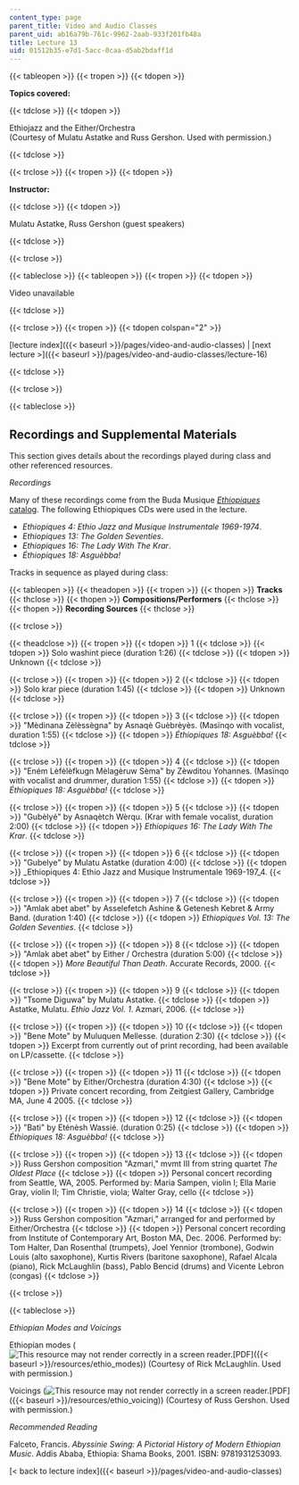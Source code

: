 ```yaml
---
content_type: page
parent_title: Video and Audio Classes
parent_uid: ab16a79b-761c-9962-2aab-933f201fb48a
title: Lecture 13
uid: 01512b35-e7d1-5acc-0caa-d5ab2bdaff1d
---
```


{{< tableopen >}}
{{< tropen >}}
{{< tdopen >}}


**Topics covered:**


{{< tdclose >}}
{{< tdopen >}}


Ethiojazz and the Either/Orchestra  
(Courtesy of Mulatu Astatke and Russ Gershon. Used with permission.)


{{< tdclose >}}

{{< trclose >}}
{{< tropen >}}
{{< tdopen >}}


**Instructor:**


{{< tdclose >}}
{{< tdopen >}}


Mulatu Astatke, Russ Gershon (guest speakers)


{{< tdclose >}}

{{< trclose >}}

{{< tableclose >}}
{{< tableopen >}}
{{< tropen >}}
{{< tdopen >}}


Video unavailable


{{< tdclose >}}

{{< trclose >}}
{{< tropen >}}
{{< tdopen colspan="2" >}}


[lecture index]({{< baseurl >}}/pages/video-and-audio-classes) | [next lecture >]({{< baseurl >}}/pages/video-and-audio-classes/lecture-16)


{{< tdclose >}}

{{< trclose >}}

{{< tableclose >}}

Recordings and Supplemental Materials
-------------------------------------

This section gives details about the recordings played during class and other referenced resources.

_Recordings_

Many of these recordings come from the Buda Musique [_Ethiopiques_ catalog](https://www.budamusique.com/en/catalogue/index/collection/8/ethiopiques). The following Ethiopiques CDs were used in the lecture.

*   _Ethiopiques 4: Ethio Jazz and Musique Instrumentale 1969-1974_.
*   _Ethiopiques 13: The Golden Seventies_.
*   _Ethiopiques 16: The Lady With The Krar_.
*   _Éthiopiques 18: Asguèbba!_

Tracks in sequence as played during class:

{{< tableopen >}}
{{< theadopen >}}
{{< tropen >}}
{{< thopen >}}
**Tracks**
{{< thclose >}}
{{< thopen >}}
**Compositions/Performers**
{{< thclose >}}
{{< thopen >}}
**Recording Sources**
{{< thclose >}}

{{< trclose >}}

{{< theadclose >}}
{{< tropen >}}
{{< tdopen >}}
1
{{< tdclose >}}
{{< tdopen >}}
Solo washint piece (duration 1:26)
{{< tdclose >}}
{{< tdopen >}}
Unknown
{{< tdclose >}}

{{< trclose >}}
{{< tropen >}}
{{< tdopen >}}
2
{{< tdclose >}}
{{< tdopen >}}
Solo krar piece (duration 1:45)
{{< tdclose >}}
{{< tdopen >}}
Unknown
{{< tdclose >}}

{{< trclose >}}
{{< tropen >}}
{{< tdopen >}}
3
{{< tdclose >}}
{{< tdopen >}}
"Mèdinana Zèlèssègna" by Asnaqè Guèbrèyès. (Masïnqo with vocalist, duration 1:55)
{{< tdclose >}}
{{< tdopen >}}
_Éthiopiques 18: Asguèbba!_
{{< tdclose >}}

{{< trclose >}}
{{< tropen >}}
{{< tdopen >}}
4
{{< tdclose >}}
{{< tdopen >}}
"Eném Lèfèlèfkugn Mèlagèruw Sèma" by Zèwditou Yohannes. (Masïnqo with vocalist and drummer, duration 1:55)
{{< tdclose >}}
{{< tdopen >}}
_Éthiopiques 18: Asguèbba!_
{{< tdclose >}}

{{< trclose >}}
{{< tropen >}}
{{< tdopen >}}
5
{{< tdclose >}}
{{< tdopen >}}
"Gubèlyé" by Asnaqètch Wèrqu. (Krar with female vocalist, duration 2:00)
{{< tdclose >}}
{{< tdopen >}}
_Ethiopiques 16: The Lady With The Krar_.
{{< tdclose >}}

{{< trclose >}}
{{< tropen >}}
{{< tdopen >}}
6
{{< tdclose >}}
{{< tdopen >}}
"Gubelye" by Mulatu Astatke (duration 4:00)
{{< tdclose >}}
{{< tdopen >}}
_Ethiopiques 4: Ethio Jazz and Musique Instrumentale 1969-197_4.
{{< tdclose >}}

{{< trclose >}}
{{< tropen >}}
{{< tdopen >}}
7
{{< tdclose >}}
{{< tdopen >}}
"Amlak abet abet" by Asselefetch Ashine & Getenesh Kebret & Army Band. (duration 1:40)
{{< tdclose >}}
{{< tdopen >}}
_Ethiopiques Vol. 13: The Golden Seventies_.
{{< tdclose >}}

{{< trclose >}}
{{< tropen >}}
{{< tdopen >}}
8
{{< tdclose >}}
{{< tdopen >}}
"Amlak abet abet" by Either / Orchestra (duration 5:00)
{{< tdclose >}}
{{< tdopen >}}
_More Beautiful Than Death_. Accurate Records, 2000.
{{< tdclose >}}

{{< trclose >}}
{{< tropen >}}
{{< tdopen >}}
9
{{< tdclose >}}
{{< tdopen >}}
"Tsome Diguwa" by Mulatu Astatke.
{{< tdclose >}}
{{< tdopen >}}
Astatke, Mulatu. _Ethio Jazz Vol. 1_. Azmari, 2006.
{{< tdclose >}}

{{< trclose >}}
{{< tropen >}}
{{< tdopen >}}
10
{{< tdclose >}}
{{< tdopen >}}
"Bene Mote" by Muluquen Mellesse. (duration 2:30)
{{< tdclose >}}
{{< tdopen >}}
Excerpt from currently out of print recording, had been available on LP/cassette.
{{< tdclose >}}

{{< trclose >}}
{{< tropen >}}
{{< tdopen >}}
11
{{< tdclose >}}
{{< tdopen >}}
"Bene Mote" by Either/Orchestra (duration 4:30)
{{< tdclose >}}
{{< tdopen >}}
Private concert recording, from Zeitgiest Gallery, Cambridge MA, June 4 2005.
{{< tdclose >}}

{{< trclose >}}
{{< tropen >}}
{{< tdopen >}}
12
{{< tdclose >}}
{{< tdopen >}}
"Bati" by Eténèsh Wassié. (duration 0:25)
{{< tdclose >}}
{{< tdopen >}}
_Éthiopiques 18: Asguèbba!_
{{< tdclose >}}

{{< trclose >}}
{{< tropen >}}
{{< tdopen >}}
13
{{< tdclose >}}
{{< tdopen >}}
Russ Gershon composition "Azmari," mvmt III from string quartet _The Oldest Place_
{{< tdclose >}}
{{< tdopen >}}
Personal concert recording from Seattle, WA, 2005. Performed by: Maria Sampen, violin I; Ella Marie Gray, violin II; Tim Christie, viola; Walter Gray, cello
{{< tdclose >}}

{{< trclose >}}
{{< tropen >}}
{{< tdopen >}}
14
{{< tdclose >}}
{{< tdopen >}}
Russ Gershon composition "Azmari," arranged for and performed by Either/Orchestra
{{< tdclose >}}
{{< tdopen >}}
Personal concert recording from Institute of Contemporary Art, Boston MA, Dec. 2006. Performed by: Tom Halter, Dan Rosenthal (trumpets), Joel Yennior (trombone), Godwin Louis (alto saxophone), Kurtis Rivers (baritone saxophone), Rafael Alcala (piano), Rick McLaughlin (bass), Pablo Bencid (drums) and Vicente Lebron (congas)
{{< tdclose >}}

{{< trclose >}}

{{< tableclose >}}

_Ethiopian Modes and Voicings_

Ethiopian modes (![This resource may not render correctly in a screen reader.](/images/inacessible.gif)[PDF]({{< baseurl >}}/resources/ethio_modes)) (Courtesy of Rick McLaughlin. Used with permission.)

Voicings (![This resource may not render correctly in a screen reader.](/images/inacessible.gif)[PDF]({{< baseurl >}}/resources/ethio_voicing)) (Courtesy of Russ Gershon. Used with permission.)

_Recommended Reading_

Falceto, Francis. _Abyssinie Swing: A Pictorial History of Modern Ethiopian Music_. Addis Ababa, Ethiopia: Shama Books, 2001. ISBN: 9781931253093.

[\< back to lecture index]({{< baseurl >}}/pages/video-and-audio-classes)